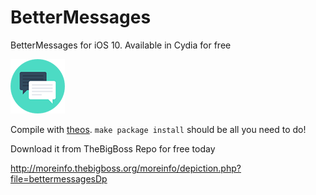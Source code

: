 # BetterMessages

BetterMessages for iOS 10. Available in Cydia for free

![Icon](https://raw.githubusercontent.com/harrywantstodev/BetterMessages/master/bettermessages/Resources/icon%403x.png "BetterMessages")

Compile with [theos](https://github.com/dhowett/theos). `make package install` should be all you need to do!

Download it from TheBigBoss Repo for free today

http://moreinfo.thebigboss.org/moreinfo/depiction.php?file=bettermessagesDp
